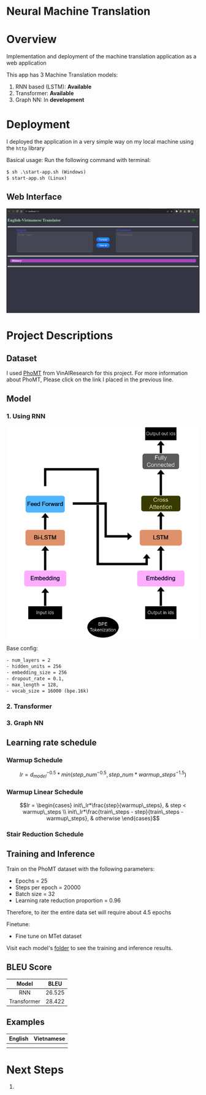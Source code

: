 # Neural Machine Translation

# Overview
Implementation and deployment of the machine translation application as a web application

This app has 3 Machine Translation models:
1. RNN based (LSTM): **Available**
2. Transformer: **Available**
3. Graph NN: In **development**

# Deployment
I deployed the application in a very simple way on my local machine using the `http` library

Basical usage: Run the following command with terminal:

    $ sh .\start-app.sh (Windows)
    $ start-app.sh (Linux)

## Web Interface
![](assets/pictures/web-interface/webui.png)

# Project Descriptions
## Dataset
I used [PhoMT](https://github.com/VinAIResearch/PhoMT) from VinAIResearch for this project. For more information about PhoMT, Please click on the link I placed in the previous line. 

## Model
### 1. Using RNN
![](assets/architecture/recurrent-mt.png)

Base config:
```
- num_layers = 2
- hidden_units = 256
- embedding_size = 256
- dropout_rate = 0.1,
- max_length = 128,
- vocab_size = 16000 (bpe.16k)
```

### 2. Transformer 

### 3. Graph NN

## Learning rate schedule
### Warmup Schedule
```math
lr = d_{model}^{-0.5}*min(step\_num^{-0.5}, step\_num*warmup\_steps^{-1.5})
```

### Warmup Linear Schedule
```math
lr = \begin{cases}
init\_lr*\frac{step}{warmup\_steps}, & step < warmup\_steps \\
init\_lr*\frac{train\_steps - step}{train\_steps - warmup\_steps}, & otherwise
\end{cases}
```

### Stair Reduction Schedule
```math

```

## Training and Inference
Train on the PhoMT dataset with the following parameters:
- Epochs = 25
- Steps per epoch = 20000
- Batch size = 32
- Learning rate reduction proportion = 0.96

Therefore, to iter the entire data set will require about 4.5 epochs

Finetune:
- Fine tune on MTet dataset

Visit each model's [folder](thehs/model) to see the training and inference results.

## BLEU Score
|    Model    |  BLEU  |
|:-----------:|:------:|
|     RNN     | 26.525 |
| Transformer | 28.422 |

## Examples
| English | Vietnamese |
|:-------:|:----------:|
|         |            |
|         |            |

# Next Steps
1. 
